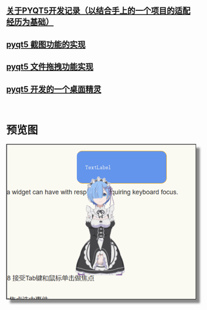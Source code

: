 ## [关于PYQT5开发记录（以结合手上的一个项目的适配经历为基础）][1]
## [ pyqt5 截图功能的实现 ][2]
## [ pyqt5 文件拖拽功能实现 ][3]
## [ pyqt5 开发的一个桌面精灵 ][4]

[1]:https://www.jianshu.com/u/e410909d5b98
[2]:https://github.com/frankcreating/frankcreating.github.io/blob/master/pyqt/pyqt5-cut-picture.md
[3]:https://github.com/frankcreating/frankcreating.github.io/blob/master/pyqt/pyqt5-draganddrop.md
[4]:https://github.com/frankcreating/leiMu_-
<br>
# 预览图

<img style="box-shadow: 10px 10px 5px #888888;border: 1px solid black;" src="https://raw.githubusercontent.com/frankcreating/leiMu_-/master/gif/focus.gif" />

